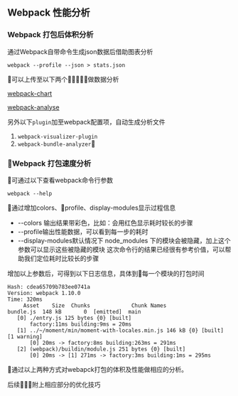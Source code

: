 ## Webpack 性能分析

### Webpack 打包后体积分析

通过Webpack自带命令生成json数据后借助图表分析

```
webpack --profile --json > stats.json
```

可以上传至以下两个做数据分析

[webpack-chart](http://alexkuz.github.io/webpack-chart/)

[webpack-analyse](http://webpack.github.io/analyse/)

另外以下`plugin`加至webpack配置项，自动生成分析文件
1. `webpack-visualizer-plugin`
2. `webpack-bundle-analyzer`

### Webpack 打包速度分析

可通过以下查看webpack命令行参数
```
webpack --help
```

通过增加colors、profile、display-modules显示过程信息

* --colors 输出结果带彩色，比如：会用红色显示耗时较长的步骤
* --profile输出性能数据，可以看到每一步的耗时
* --display-modules默认情况下 node_modules 下的模块会被隐藏，加上这个参数可以显示这些被隐藏的模块 这次命令行的结果已经很有参考价值，可以帮助我们定位耗时比较长的步骤


增加以上参数后，可得到以下日志信息，具体到每一个模块的打包时间
```
Hash: cdea65709b783ee0741a
Version: webpack 1.10.0
Time: 320ms
     Asset    Size  Chunks             Chunk Names
bundle.js  148 kB       0  [emitted]  main
   [0] ./entry.js 125 bytes {0} [built]
       factory:11ms building:9ms = 20ms
   [1] ../~/moment/min/moment-with-locales.min.js 146 kB {0} [built] [1 warning]
       [0] 20ms -> factory:8ms building:263ms = 291ms
   [2] (webpack)/buildin/module.js 251 bytes {0} [built]
       [0] 20ms -> [1] 271ms -> factory:3ms building:1ms = 295ms

```

通过以上两种方式对webapck打包的体积及性能做相应的分析。

后续附上相应部分的优化技巧